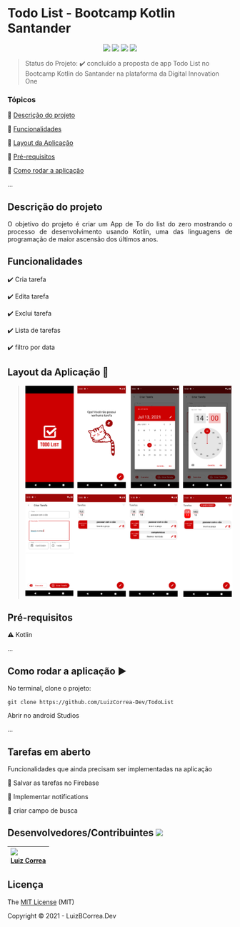 <h1>Todo List - Bootcamp Kotlin Santander</h1> 

<p align="center">
  <img src="https://img.shields.io/static/v1?label=kotlin&message=language&color=blue&style=for-the-badge&logo=kotlin"/>  
  <img src="http://img.shields.io/static/v1?label=License&message=MIT&color=yellow&style=for-the-badge"/>
   <img src="http://img.shields.io/static/v1?label=STATUS&message=DESAFIO%20CONCLUÍDO&color=green&style=for-the-badge"/>
   <img src="http://img.shields.io/static/v1?label=NEWSTATUS&message=EM%20DESENVOLVIMENTO%20DE%20MELHORIAS&color=red&style=for-the-badge"/>
</p>


> Status do Projeto: :heavy_check_mark: concluído a proposta de app Todo List no Bootcamp Kotlin do Santander na plataforma da Digital Innovation One

### Tópicos 

:small_blue_diamond: [Descrição do projeto](#descrição-do-projeto)

:small_blue_diamond: [Funcionalidades](#funcionalidades)

:small_blue_diamond: [Layout da Aplicação](#funcionalidades)

:small_blue_diamond: [Pré-requisitos](#pré-requisitos)

:small_blue_diamond: [Como rodar a aplicação](#como-rodar-a-aplicação-arrow_forward)

... 



## Descrição do projeto 

<p align="justify">
  O objetivo do projeto é criar um App de To do list do zero mostrando o processo de desenvolvimento usando Kotlin, uma das linguagens de programação de maior ascensão dos últimos anos.
</p>


## Funcionalidades

:heavy_check_mark: Cria tarefa  

:heavy_check_mark: Edita tarefa  

:heavy_check_mark: Exclui tarefa

:heavy_check_mark: Lista de tarefas  

:heavy_check_mark: filtro por data

## Layout da Aplicação :dash:

> ![](https://github.com/LuizCorrea-Dev/TodoList/blob/master/imagens/screenshots.png?raw=true)



## Pré-requisitos

:warning: Kotlin

...

## Como rodar a aplicação :arrow_forward:

No terminal, clone o projeto: 

```
git clone https://github.com/LuizCorrea-Dev/TodoList
```

Abrir no android Studios

... 


## Tarefas em aberto

Funcionalidades que ainda precisam ser implementadas na aplicação

:memo: Salvar as tarefas no Firebase 

:memo: Implementar notifications

:memo: criar campo de busca

## Desenvolvedores/Contribuintes <img src="https://octocat-generator-assets.githubusercontent.com/my-octocat-1625603696239.png" width=115>



| <img src="https://avatars.githubusercontent.com/u/63646335?v=4" width=115><br>[Luiz Correa](https://github.com/LuizCorrea-Dev) |
| :----------------------------------------------------------- |





## Licença 

The [MIT License]() (MIT)

Copyright :copyright: 2021 - LuizBCorrea.Dev
